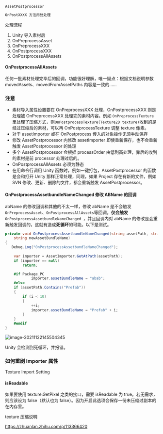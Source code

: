 ```
AssetPostprocessor
```

```C#
OnPostXXXX 方法用处处理
```

处理流程

1. Unity 导入素材后
2. OnPreprocessAsset
3. OnPreprocessXXX
4. OnPostprocessXXX
5. OnPostprocessAllAssets

#### OnPostprocessAllAssets

任何一批素材处理完毕后的回调，功能很好理解，唯一疑点：根据文档说明参数 movedAssets、movedFromAssetPaths 内容是一致的......

### 注意

* 素材导入属性设置要在 OnPreprocessXXX 处理，OnPostprocessXXX 则是处理被 OnPreprocessXXX  处理完的素材内容。例如 `OnPreprocessTexture`里处理了压缩方式，则`OnPostprocessTexture(Texture2D texture)`收到的是经过压缩后的素材，可以再 OnPostprocessTexture 调整 texture 像素。
* 对于 assetImporter 或在 OnPostprocess 传入的对象操作无须手动保存
* 修改 AssetPostprocessor 内修改 assetImporter 即使重新保存，也不会重新触发 AssetPostprocessor 的处理
* 多个 AssetPostprocessor 会根据 processOrder 由低到高处理，靠后的收到的素材是前 processor 处理过后的。
* OnPostprocessAllAssets 必须为静态
* 在用命令行调用 Unity 函数时，例如一键打包，AssetPostprocessor 的函数是会和打开 Unity 那样正常处理，同理，如果 Project 存在有新的文件，例如 SVN 修改、更新、删除的文件，都会重新触发 AssetPostprocessor。

#### OnPostprocessAssetbundleNameChanged 修改 ABName 的回调

abName 的修改回调和其他的不太一样，修改 abName 是不会触发`OnPreprocessAsset`、`OnPostprocessAllAssets`等回调。**仅会触发**`OnPostprocessAssetbundleNameChanged `，并且回调内对 abName 的修改是会重新触发回调的，这就有造成**死循环**的可能。以下是测试。

```c#
private void OnPostprocessAssetbundleNameChanged(string assetPath, string previousAssetBundleName,
    string newAssetBundleName)
{
   Debug.Log("OnPostprocessAssetbundleNameChanged");
    
    var importer = AssetImporter.GetAtPath(assetPath);
    if (importer == null)
        return;

    #if Package_PC
            importer.assetBundleName = "abab";
    #else
    if (assetPath.Contains("Prefab"))
    {
        if (i < 10)
        {
            ++i;
            importer.assetBundleName = "Prefab" + i;
        }
    }
    #endif
}
```

![image-20211122145504345](C:\Users\Administrator\AppData\Roaming\Typora\typora-user-images\image-20211122145504345.png)

Unity 会检测到死循环，并报错。

### 如何重刷 Importer 属性



Texture Import Setting

#### isReadable

如果要使用 texture.GetPixel 之类的接口，需要 isReadable 为 true。若无需求，则应该设为 false（默认也为 false）。因为开启此选项会保存一份未压缩过副本的在内存里。



texture 压缩说明

https://zhuanlan.zhihu.com/p/113366420



